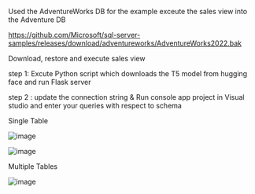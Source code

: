 Used the AdventureWorks DB for the example
exceute the sales view into the Adventure DB

https://github.com/Microsoft/sql-server-samples/releases/download/adventureworks/AdventureWorks2022.bak

Download, restore  and execute sales view


step 1: Excute Python script which downloads the T5 model from hugging face and run Flask server

step 2 : update the connection string & Run console app project in Visual studio and enter your queries with respect to schema

Single Table

![image](https://github.com/user-attachments/assets/5f56c7fa-7290-46bc-96ee-de7e3994a769)

![image](https://github.com/user-attachments/assets/cdc4dc27-ec3f-470b-a4a0-65bee0227b18)


Multiple Tables

![image](https://github.com/user-attachments/assets/417bf3df-1864-4646-80dc-1d9200eeb190)

